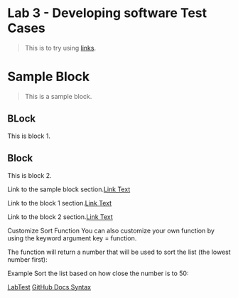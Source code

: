 # Lab 3 - Developing software Test Cases 
> This is to try using [links](https://www.youtube.com/).

# Sample Block

> This is a sample block.

## BLock 

This is block 1.

## Block

This is block 2.

Link to the sample block section.[Link Text](#sample-block)

Link to the block 1 section.[Link Text](#block)

Link to the block 2 section.[Link Text](#block-1)

Customize Sort Function
You can also customize your own function by using the keyword argument key = function.

The function will return a number that will be used to sort the list (the lowest number first):

Example
Sort the list based on how close the number is to 50:

[LabTest](https://github.com/kinda1vin/test)
[GitHub Docs Syntax](https://docs.github.com/en/get-started/writing-on-github/getting-started-with-writing-and-formatting-on-github/basic-writing-and-formatting-syntax)